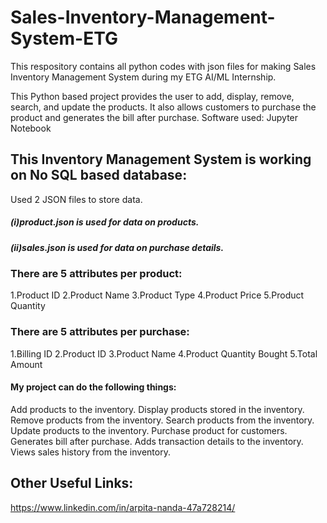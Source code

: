 # Sales-Inventory-Management-System-ETG
This respository contains all python codes with json files for making Sales Inventory Management System during my ETG AI/ML Internship.

This Python based project provides the user to add, display, remove, search, and update the products. It also allows customers to purchase the product and generates the bill after purchase.
Software used: Jupyter Notebook

## This Inventory Management System is working on No SQL based database:
Used 2 JSON files to store data.
##### (i)product.json is used for data on products.
##### (ii)sales.json is used for data on purchase details.

### There are 5 attributes per product:
1.Product ID
2.Product Name
3.Product Type
4.Product Price
5.Product Quantity

### There are 5 attributes per purchase:
1.Billing ID
2.Product ID
3.Product Name
4.Product Quantity Bought
5.Total Amount

#### My project can do the following things:
Add products to the inventory.
Display products stored in the inventory.
Remove products from the inventory.
Search products from the inventory.
Update products to the inventory.
Purchase product for customers.
Generates bill after purchase.
Adds transaction details to the inventory.
Views sales history from the inventory.

## Other Useful Links:
https://www.linkedin.com/in/arpita-nanda-47a728214/
